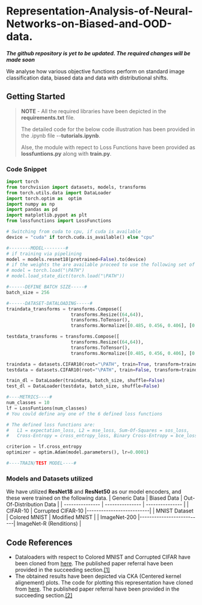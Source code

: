# Representation-Analysis-of-Neural-Networks-on-Biased-and-OOD-data.

**_The github repository is yet to be updated. The required changes will be made soon_**

We analyse how various objective functions perform on standard image classification data, biased data and data with distributional shifts.

## Getting Started

> **NOTE** - All the required libraries have been depicted in the **requirements.txt** file.
> 
> The detailed code for the below code illustration has been provided in the .ipynb file --**tutorials.ipynb**.
> 
> Alse, the module with repect to Loss Functions have been provided as **lossfuntions.py** along with **train.py**.
### Code Snippet
``` python
import torch
from torchvision import datasets, models, transforms
from torch.utils.data import DataLoader
import torch.optim as  optim
import numpy as np
import pandas as pd
import matplotlib.pypot as plt
from lossfunctions import LossFunctions

# Switching from cuda to cpu, if cuda is available
device = "cuda" if torch.cuda.is_available() else "cpu"

#--------MODEL--------#
# if training via pipelining
model = models.resnet18(pretrained=False).to(device)
# if the weights the are available proceed to use the following set of lines
# model = torch.load("\PATH")
# model.load_state_dict(torch.load("\PATH"))

#------DEFINE BATCH SIZE-----#
batch_size = 256

#------DATASET-DATALOADING-----#
traindata_transforms = transforms.Compose([
                        transforms.Resize((64,64)),
                        transforms.ToTensor(),
                        transforms.Normalize([0.485, 0.456, 0.406], [0.229, 0.224, 0.225])])

testdata_transforms = transforms.Compose([
                        transforms.Resize((64,64)),  
                        transforms.ToTensor(),
                        transforms.Normalize([0.485, 0.456, 0.406], [0.229, 0.224, 0.225])])

traindata = datasets.CIFAR10(root="\PATH", train=True, transform=traindata_transforms, download=True) 
testdata = datasets.CIFAR10(root="\PATH", train=False, transform=traindata_transforms, download=True)

train_dl = DataLoader(traindata, batch_size, shuffle=False) 
test_dl = DataLoader(testdata, batch_size, shuffle=False)

#----METRICS----#
num_classes = 10
lf = LossFuntions(num_classes)
# You could define any one of the 6 defined loss functions 

# The defined loss functions are:
#   L1 = expectation_loss, L2 = mse_loss, Sum-Of-Squares = sos_loss, 
#   Cross-Entropy = cross_entropy_loss, Binary Cross-Entropy = bce_loss, Negative Log-Likelihood = neg_loglike_loss 

criterion = lf.cross_entropy
optimizer = optim.Adam(model.parameters(), lr=0.0001)

#----TRAIN/TEST MODEL----#
```
### Models and Datasets utilized
We have utilized **ResNet18** and **ResNet50** as our model encoders, and these were trained on the following data.
| Generic Data | Biased Data | Out-Of-Distribution Data |
| --------------- | --------------- | --------------- |
| CIFAR-10  | Corrupted CIFAR-10  |--------------------------|
| MNIST Dataset | Colored MNIST  | Modified MNIST |
| ImageNet-200  |--------------------------| ImageNet-R (Renditions) |


## Code References
* Dataloaders with respect to Colored MNIST and Corrupted CIFAR have been cloned from [here](https://github.com/kakaoenterprise/Learning-Debiased-Disentangled). The published paper referral have been provided in the succeeding section.[[1]](#1)
* The obtained results have been depicted via CKA (Centered kernel alignement) plots. The code for plotting this representation have cloned from [here](https://github.com/AntixK/PyTorch-Model-Compare). The published paper referral have been provided in the succeeding section.[[2]](#2)

